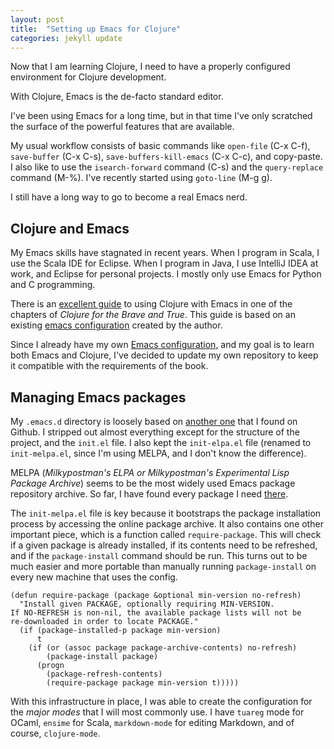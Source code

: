 ```yaml
---
layout: post
title:  "Setting up Emacs for Clojure"
categories: jekyll update
---
```


Now that I am learning Clojure, I need to have a properly configured environment for Clojure development.

With Clojure, Emacs is the de-facto standard editor.

I've been using Emacs for a long time, but in that time I've only scratched the surface of the powerful features that are available.

My usual workflow consists of basic commands like `open-file` (C-x C-f), `save-buffer` (C-x C-s), `save-buffers-kill-emacs` (C-x C-c), and copy-paste. I also like to use the `isearch-forward` command (C-s) and the `query-replace` command (M-%). I've recently started using `goto-line` (M-g g).

I still have a long way to go to become a real Emacs nerd.

## Clojure and Emacs

My Emacs skills have stagnated in recent years. When I program in Scala, I use the Scala IDE for Eclipse. When I program in Java, I use IntelliJ IDEA at work, and Eclipse for personal projects. I mostly only use Emacs for Python and C programming.

There is an [excellent guide][brave-and-true-emacs] to using Clojure with Emacs in one of the chapters of *Clojure for the Brave and True*. This guide is based on an existing [emacs configuration][brave-and-true-emacs-conf] created by the author.

Since I already have my own [Emacs configuration][yzernik-emacs-d], and my goal is to learn both Emacs and Clojure, I've decided to update my own repository to keep it compatible with the requirements of the book.

## Managing Emacs packages

My `.emacs.d` directory is loosely based on [another one][purcell-emacs-d] that I found on Github. I stripped out almost everything except for the structure of the project, and the `init.el` file. I also kept the `init-elpa.el` file (renamed to `init-melpa.el`, since I'm using MELPA, and I don't know the difference).

MELPA (*Milkypostman's ELPA or Milkypostman's Experimental Lisp Package Archive*) seems to be the most widely used Emacs package repository archive. So far, I have found every package I need [there][melpa].

The `init-melpa.el` file is key because it bootstraps the package installation process by accessing the online package archive. It also contains one other important piece, which is a function called `require-package`. This will check if a given package is already installed, if its contents need to be refreshed, and if the `package-install` command should be run. This turns out to be much easier and more portable than manually running `package-install` on every new machine that uses the config.


```elisp
(defun require-package (package &optional min-version no-refresh)
  "Install given PACKAGE, optionally requiring MIN-VERSION.
If NO-REFRESH is non-nil, the available package lists will not be
re-downloaded in order to locate PACKAGE."
  (if (package-installed-p package min-version)
      t
    (if (or (assoc package package-archive-contents) no-refresh)
        (package-install package)
      (progn
        (package-refresh-contents)
        (require-package package min-version t)))))
```


With this infrastructure in place, I was able to create the configuration for the *major modes* that I will most commonly use. I have `tuareg` mode for OCaml, `ensime` for Scala, `markdown-mode` for editing Markdown, and of course, `clojure-mode`.



[brave-and-true-emacs]:       http://www.braveclojure.com/basic-emacs/
[brave-and-true-emacs-conf]:  https://github.com/flyingmachine/emacs-for-clojure
[yzernik-emacs-d]:            https://github.com/yzernik/.emacs.d
[purcell-emacs-d]:            https://github.com/purcell/emacs.d
[melpa]:                      http://melpa.org
